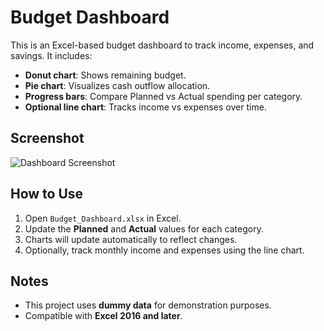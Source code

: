 # Budget Dashboard

This is an Excel-based budget dashboard to track income, expenses, and savings. It includes:

- **Donut chart**: Shows remaining budget.
- **Pie chart**: Visualizes cash outflow allocation.
- **Progress bars**: Compare Planned vs Actual spending per category.
- **Optional line chart**: Tracks income vs expenses over time.

## Screenshot

![Dashboard Screenshot](images/dashboard.png.png)

## How to Use

1. Open `Budget_Dashboard.xlsx` in Excel.
2. Update the **Planned** and **Actual** values for each category.
3. Charts will update automatically to reflect changes.
4. Optionally, track monthly income and expenses using the line chart.

## Notes

- This project uses **dummy data** for demonstration purposes.
- Compatible with **Excel 2016 and later**.
